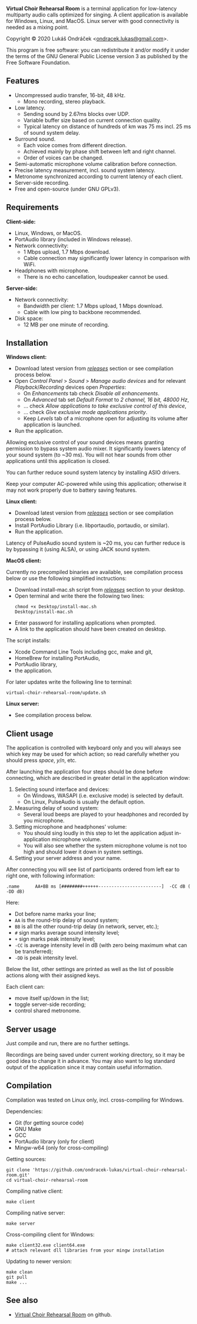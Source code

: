 **Virtual Choir Rehearsal Room**
is a terminal application for low-latency multiparty audio calls optimized for singing.
A client application is available for Windows, Linux, and MacOS.
Linux server with good connectivity is needed as a mixing point.

Copyright © 2020  Lukáš Ondráček <<ondracek.lukas@gmail.com>>.

This program is free software: you can redistribute it and/or modify
it under the terms of the GNU General Public License version 3
as published by the Free Software Foundation.


Features
--------

* Uncompressed audio transfer, 16-bit, 48 kHz.
	* Mono recording, stereo playback.
* Low latency.
	* Sending sound by 2.67ms blocks over UDP.
	* Variable buffer size based on current connection quality.
	* Typical latency on distance of hundreds of km was 75 ms incl. 25 ms of sound system delay.
* Surround sound.
	* Each voice comes from different direction.
	* Achieved mainly by phase shift between left and right channel.
	* Order of voices can be changed.
* Semi-automatic microphone volume calibration before connection.
* Precise latency measurement, incl. sound system latency.
* Metronome synchronized according to current latency of each client.
* Server-side recording.
* Free and open-source (under GNU GPLv3).


Requirements
------------

**Client-side:**

* Linux, Windows, or MacOS.
* PortAudio library (included in Windows release).
* Network connectivity:
	* 1 Mbps upload, 1.7 Mbps download.
	* Cable connection may significantly lower latency in comparison with WiFi.
* Headphones with microphone.
	* There is no echo cancellation, loudspeaker cannot be used.

**Server-side:**

* Network connectivity:
	* Bandwidth per client: 1.7 Mbps upload, 1 Mbps download.
  * Cable with low ping to backbone recommended.
* Disk space:
	* 12 MB per one minute of recording.


Installation
------------

**Windows client:**

* Download latest version from _[releases]_ section or see compilation process below.
* Open _Control Panel_ > _Sound_ > _Manage audio devices_ and for relevant _Playback_/_Recording_ devices open _Properties_:
	* On _Enhancements_ tab check _Disable all enhancements_.
	* On _Advanced_ tab set _Default Format_ to _2 channel, 16 bit, 48000 Hz_,
	* ... check _Allow applications to take exclusive control of this device_,
	* ... check _Give exclusive mode applications priority_.
	* Keep _Levels_ tab of a microphone open for adjusting its volume after application is launched.
* Run the application.

Allowing exclusive control of your sound devices
means granting permission to bypass system audio mixer.
It significantly lowers latency of your sound system (to ~30 ms).
You will not hear sounds from other applications until this application is closed.

You can further reduce sound system latency by installing ASIO drivers.

Keep your computer AC-powered while using this application;
otherwise it may not work properly due to battery saving features.


**Linux client:**

* Download latest version from _[releases]_ section or see compilation process below.
* Install PortAudio Library (i.e. libportaudio, portaudio, or similar).
* Run the application.

Latency of PulseAudio sound system is ~20 ms,
you can further reduce is by bypassing it (using ALSA),
or using JACK sound system.


**MacOS client:**

Currently no precompiled binaries are available,
see compilation process below or use the following simplified inctructions:

* Download install-mac.sh script from _[releases]_ section to your desktop.
* Open terminal and write there the following two lines:
    ```
    chmod +x Desktop/install-mac.sh
    Desktop/install-mac.sh
    ```
* Enter password for installing applications when prompted.
* A link to the application should have been created on desktop.

The script installs:
* Xcode Command Line Tools including gcc, make and git,
* HomeBrew for installing PortAudio,
* PortAudio library,
* the application.

For later updates write the following line to terminal:

    virtual-choir-rehearsal-room/update.sh


**Linux server:**

* See compilation process below.


Client usage
------------

The application is controlled with keyboard only
and you will always see which key may be used for which action;
so read carefully whether you should press _space_, _y_/_n_, etc.

After launching the application four steps should be done before connecting,
which are described in greater detail in the application window:

1. Selecting sound interface and devices:
	* On Windows, WASAPI (i.e. exclusive mode) is selected by default.
	* On Linux, PulseAudio is usually the default option.
2. Measuring delay of sound system:
	* Several loud beeps are played to your headphones and recorded by you microphone.
3. Setting microphone and headphones' volume:
	* You should sing loudly in this step to let the application adjust in-application microphone volume.
	* You will also see whether the system microphone volume is not too high and should lower it down in system settings.
4. Setting your server address and your name.

After connecting you will see list of participants ordered from left ear to right one,
with following information:

    .name      AA+BB ms [########++++++------------------------]  -CC dB ( -DD dB)

Here:
* Dot before name marks your line;
* `AA` is the round-trip delay of sound system;
* `BB` is all the other round-trip delay (in network, server, etc.);
* `#` sign marks average sound intensity level;
* `+` sign marks peak intensity level;
* `-CC` is average intensity level in dB (with zero being maximum what can be transferred);
* `-DD` is peak intensity level.

Below the list, other settings are printed
as well as the list of possible actions along with their assigned keys.

Each client can:
* move itself up/down in the list;
* toggle server-side recording;
* control shared metronome.


Server usage
------------

Just compile and run, there are no further settings.

Recordings are being saved under current working directory,
so it may be good idea to change it in advance.
You may also want to log standard output of the application
since it may contain useful information.


Compilation
-----------

Compilation was tested on Linux only, incl. cross-compiling for Windows.

Dependencies:
* Git (for getting source code)
* GNU Make
* GCC
* PortAudio library (only for client)
* Mingw-w64 (only for cross-compiling)

Getting sources:

    git clone 'https://github.com/ondracek-lukas/virtual-choir-rehearsal-room.git'
    cd virtual-choir-rehearsal-room

Compiling native client:

    make client

Compiling native server:

    make server

Cross-compiling client for Windows:

    make client32.exe client64.exe
    # attach relevant dll libraries from your mingw installation

Updating to newer version:

    make clean
    git pull
    make ...


See also
--------

* [Virtual Choir Rehearsal Room][1] on github.

[1]: https://github.com/ondracek-lukas/virtual-choir-rehearsal-room
[releases]: https://github.com/ondracek-lukas/virtual-choir-rehearsal-room/releases
